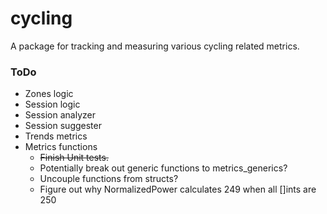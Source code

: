 # cycling
A package for tracking and measuring various cycling related metrics.

### ToDo
- Zones logic
- Session logic
- Session analyzer
- Session suggester
- Trends metrics
- Metrics functions
    - ~~Finish Unit tests.~~
    - Potentially break out generic functions to metrics_generics?
    - Uncouple functions from structs?
    - Figure out why NormalizedPower calculates 249 when all []ints are 250

